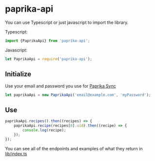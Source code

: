 # paprika-api

You can use Typescript or just javascript to import the library.

Typescript:

````typescript
import {PaprikaApi} from 'paprika-api';
````

Javascript:

````javascript 1.8
let PaprikaApi = require('paprika-api');
````

## Initialize

Use your email and password you use for [Paprika Sync](https://paprikaapp.com/account/forgot_password/)


````typescript
let paprikaApi = new PaprikaApi('email@example.com', 'myPassword');
````

## Use

````typescript
paprikaApi.recipes().then((recipes) => {
    paprikaApi.recipe(recipes[0].uid).then((recipe) => {
        console.log(recipe);
    });
});
````

You can see all of the endpoints and examples of what they return in [lib/index.ts](https://github.com/joshstrange/paprika-api/blob/master/lib/index.ts)

